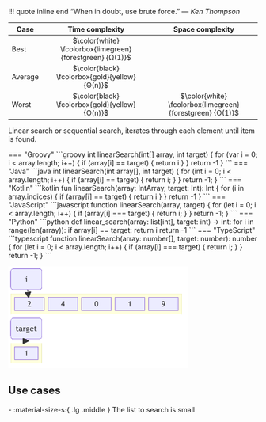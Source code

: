 !!! quote inline end
    &ldquo;When in doubt, use brute force.&rdquo;
    &mdash; *Ken Thompson*

Case | Time complexity | Space complexity
--- | :---: | :---:
Best | $\color{white} \fcolorbox{limegreen}{forestgreen} {Ω(1)}$
Average | $\color{black} \fcolorbox{gold}{yellow} {Θ(n)}$
Worst | $\color{black} \fcolorbox{gold}{yellow} {O(n)}$ | $\color{white} \fcolorbox{limegreen}{forestgreen} {O(1)}$

Linear search or sequential search, iterates through each element until item is
found.

<div class="grid" markdown>
=== "Groovy"
    ```groovy
    int linearSearch(int[] array, int target) {
        for (var i = 0; i < array.length; i++) {
            if (array[i] == target) {
                return i
            }
        }
        return -1
    }
    ```
=== "Java"
    ```java
    int linearSearch(int array[], int target) {
        for (int i = 0; i < array.length; i++) {
            if (array[i] == target) {
                return i;
            }
        }
        return -1;
    }
    ```
=== "Kotlin"
    ```kotlin
    fun linearSearch(array: IntArray, target: Int): Int {
        for (i in array.indices) {
            if (array[i] == target) {
                return i
            }
        }
        return -1
    }
    ```
=== "JavaScript"
    ```javascript
    function linearSearch(array, target) {
      for (let i = 0; i < array.length; i++) {
        if (array[i] === target) {
          return i;
        }
      }
      return -1;
    }
    ```
=== "Python"
    ```python
    def linear_search(array: list[int], target: int) -> int:
        for i in range(len(array)):
            if array[i] == target:
                return i
        return -1
    ```
=== "TypeScript"
    ```typescript
    function linearSearch(array: number[], target: number): number {
      for (let i = 0; i < array.length; i++) {
        if (array[i] === target) {
          return i;
        }
      }
      return -1;
    }
    ```

![](../images/linear-search.gif)
</div>

## Use cases

<div class="grid cards" markdown>
- :material-size-s:{ .lg .middle } The list to search is small
</div>
